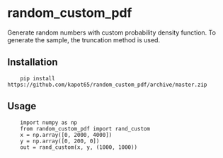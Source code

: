 # random_custom_pdf

Generate random numbers with custom probability density function.
To generate the sample, the truncation method is used.

## Installation
    
        pip install https://github.com/kapot65/random_custom_pdf/archive/master.zip
		
## Usage
        
        import numpy as np
        from random_custom_pdf import rand_custom
        x = np.array([0, 2000, 4000])
        y = np.array([0, 200, 0])
        out = rand_custom(x, y, (1000, 1000))
        